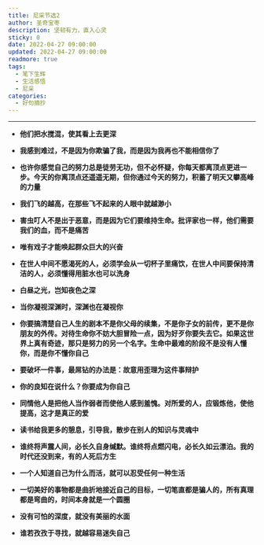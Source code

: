 ```yaml
---
title: 尼采节选2
author: 圣奇宝枣
description: 坚韧有力，直入心灵
sticky: 0
date: 2022-04-27 09:00:00
updated: 2022-04-27 09:00:00
readmore: true
tags:
  - 笔下生辉
  - 生活感悟
  - 尼采
categories:
  - 好句摘抄
---
```


---

- **他们把水搅混，使其看上去更深**

- **我感到难过，不是因为你欺骗了我，而是因为我再也不能相信你了**

- **也许你感觉自己的努力总是徒劳无功，但不必怀疑，你每天都离顶点更进一步。今天的你离顶点还遥遥无期，但你通过今天的努力，积蓄了明天又攀高峰的力量**

- **我们飞的越高，在那些飞不起来的人眼中就越渺小**

<!-- more -->

- **害虫叮人不是出于恶意，而是因为它们要维持生命。批评家也一样，他们需要我们的血，而不是痛苦**

- **唯有戏子才能唤起群众巨大的兴奋**

- **在世人中间不愿渴死的人，必须学会从一切杯子里痛饮，在世人中间要保持清洁的人，必须懂得用脏水也可以洗身**

- **白昼之光，岂知夜色之深**

- **当你凝视深渊时，深渊也在凝视你**

- **你要搞清楚自己人生的剧本不是你父母的续集，不是你子女的前传，更不是你朋友的外传。对待生命你不妨大胆冒险一点，因为好歹你要失去它。如果这世界上真有奇迹，那只是努力的另一个名字。生命中最难的阶段不是没有人懂你，而是你不懂你自己**

- **要破坏一件事，最屌钻的办法是：故意用歪理为这件事辩护**

- **你的良知在说什么？你要成为你自己**

- **同情他人是把他人当作弱者而使他人感到羞愧。对所爱的人，应锻炼他，使他提高，这才是真正的爱**

- **读书给我更多的憩息，引导我，散步在别人的知识与灵魂中**

- **谁终将声震人间，必长久自身缄默。谁终将点燃闪电，必长久如云漂泊。我的时代还没到来，有的人死后方生**

- **一个人知道自己为什么而活，就可以忍受任何一种生活**

- **一切美好的事物都是曲折地接近自己的目标，一切笔直都是骗人的，所有真理都是弯曲的，时间本身就是一个圆圈**

- **没有可怕的深度，就没有美丽的水面**

- **谁若孜孜于寻找，就越容易迷失自己**
